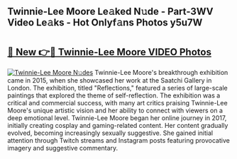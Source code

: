 ## Twinnie-Lee Moore Le𝚊ked N𝚞de - Part-3WV Video Le𝚊ks - Hot Onlyf𝚊ns Photos y5u7W

# <h2><a href="http://ab75118.deff.icu/?id=Twinnie-Lee+Moore">🔗 New 👉🔴 Twinnie-Lee Moore VIDEO Photos</a></h2>

[![Twinnie-Lee Moore N𝚞des](https://i.imgur.com/rIISA9y.gif)](http://ab75118.deff.icu/?id=Twinnie-Lee+Moore)
Twinnie-Lee Moore's breakthrough exhibition came in 2015, when she showcased her work at the Saatchi Gallery in London. The exhibition, titled "Reflections," featured a series of large-scale paintings that explored the theme of self-reflection. The exhibition was a critical and commercial success, with many art critics praising Twinnie-Lee Moore's unique artistic vision and her ability to connect with viewers on a deep emotional level. Twinnie-Lee Moore began her online journey in 2017, initially creating cosplay and gaming-related content. Her content gradually evolved, becoming increasingly sexually suggestive. She gained initial attention through Twitch streams and Instagram posts featuring provocative imagery and suggestive commentary.
